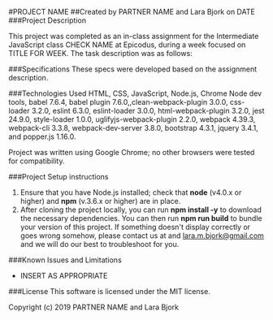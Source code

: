 <!-- correct project name in package.json and webpack.config -->

#PROJECT NAME
##Created by PARTNER NAME and Lara Bjork on DATE
###Project Description

This project was completed as an in-class assignment for the Intermediate JavaScript class CHECK NAME at Epicodus, during a week focused on TITLE FOR WEEK. The task description was as follows:

<!-- This project was completed as an independent project for the Intermediate JavaScript class at Epicodus, at the conclusion of a week focused on test-driven development. The task description was as follows: -->



###Specifications
These specs were developed based on the assignment description.


###Technologies Used
HTML, CSS, JavaScript, Node.js, Chrome Node dev tools, babel 7.6.4, babel plugin 7.6.0,,clean-webpack-plugin 3.0.0, css-loader 3.2.0, eslint 6.3.0, eslint-loader 3.0.0, html-webpack-plugin 3.2.0, jest 24.9.0, style-loader 1.0.0, uglifyjs-webpack-plugin 2.2.0, webpack 4.39.3, webpack-cli 3.3.8, webpack-dev-server 3.8.0, bootstrap 4.3.1, jquery 3.4.1, and popper.js 1.16.0.

Project was written using Google Chrome; no other browsers were tested for compatibility.

###Project Setup instructions
1. Ensure that you have Node.js installed; check that **node** (v4.0.x or higher) and **npm** (v.3.6.x or higher) are in place.
2. After cloning the project locally, you can run **npm install -y** to download the necessary dependencies. You can then run **npm run build** to bundle your version of this project. If something doesn't display correctly or goes wrong somehow, please contact us at <PARTNER NAME> and <lara.m.bjork@gmail.com> and we will do our best to troubleshoot for you.

###Known Issues and Limitations
* INSERT AS APPROPRIATE

###License
This software is licensed under the MIT license.

Copyright (c) 2019 PARTNER NAME  and Lara Bjork
